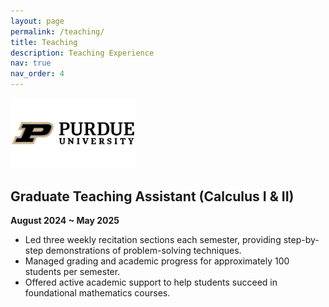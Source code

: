 ```yaml
---
layout: page
permalink: /teaching/
title: Teaching
description: Teaching Experience
nav: true
nav_order: 4
---
```


<img src="/assets/img/purdue_logo.png" alt="Purdue" width="200">

## Graduate Teaching Assistant (Calculus I & II)

**August 2024 ~ May 2025**

- Led three weekly recitation sections each semester, providing step-by-step demonstrations of problem-solving techniques.
- Managed grading and academic progress for approximately 100 students per semester.
- Offered active academic support to help students succeed in foundational mathematics courses.

